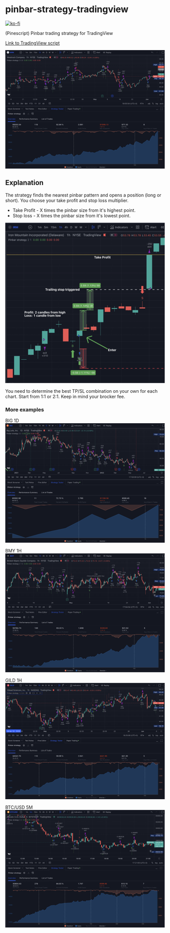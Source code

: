 # pinbar-strategy-tradingview

[![ko-fi](https://ko-fi.com/img/githubbutton_sm.svg)](https://ko-fi.com/C0C1DI4VL)

(Pinescript) Pinbar trading strategy for TradingView

[Link to TradingView script](https://www.tradingview.com/script/QtCWpUWb-Pinbar-trailing-stop-strategy/)

![Trade example](assets/wrk_1h.png)

## Explanation

The strategy finds the nearest pinbar pattern and opens a position (long or short). You choose your take profit and stop loss multiplier.

* Take Profit - X times the pinbar size from it's highest point.
* Stop loss - X times the pinbar size from it's lowest point.

![Profits explained](assets/profit_mp.png)

You need to determine the best TP/SL combination on your own for each chart. Start from 1:1 or 2:1. Keep in mind your brocker fee.

### More examples

BIG 1D
![BIG 1D](assets/big_1d.png)

BMY 1H
![BMY 1H](assets/bmy_1h.png)

GILD 1H
![GILD 1H](assets/gild_1h.png)

BTC/USD 5M
![BTC/USD 5M](assets/btcusd_5m.png)
